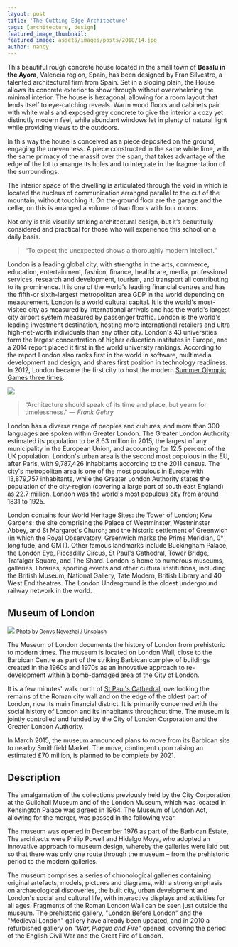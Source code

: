 ```yaml
---
layout: post
title: 'The Cutting Edge Architecture'
tags: [architecture, design]
featured_image_thumbnail: 
featured_image: assets/images/posts/2018/14.jpg
author: nancy
---
```


This beautiful rough concrete house located in the small town of **Besalu in the Ayora**, Valencia region, Spain, has been designed by Fran Silvestre, a talented architectural firm from Spain. Set in a sloping plain, the House allows its concrete exterior to show through without overwhelming the minimal interior. The house is hexagonal, allowing for a room layout that lends itself to eye-catching reveals. Warm wood floors and cabinets pair with white walls and exposed grey concrete to give the interior a cozy yet distinctly modern feel, while abundant windows let in plenty of natural light while providing views to the outdoors.

<!--more-->

In this way the house is conceived as a piece deposited on the ground, engaging the unevenness. A piece constructed in the same white lime, with the same primacy of the massif over the span, that takes advantage of the edge of the lot to arrange its holes and to integrate in the fragmentation of the surroundings.

The interior space of the dwelling is articulated through the void in which is located the nucleus of communication arranged parallel to the cut of the mountain, without touching it. On the ground floor are the garage and the cellar, on this is arranged a volume of two floors with four rooms.

Not only is this visually striking architectural design, but it’s beautifully considered and practical for those who will experience this school on a daily basis.

<blockquote>“To expect the unexpected shows a thoroughly modern intellect.” </blockquote>

London is a leading global city, with strengths in the arts, commerce, education, entertainment, fashion, finance, healthcare, media, professional services, research and development, tourism, and transport all contributing to its prominence. It is one of the world's leading financial centres and has the fifth-or sixth-largest metropolitan area GDP in the world depending on measurement. London is a world cultural capital. It is the world's most-visited city as measured by international arrivals and has the world's largest city airport system measured by passenger traffic. London is the world's leading investment destination, hosting more international retailers and ultra high-net-worth individuals than any other city. London's 43 universities form the largest concentration of higher education institutes in Europe, and a 2014 report placed it first in the world university rankings. According to the report London also ranks first in the world in software, multimedia development and design, and shares first position in technology readiness. In 2012, London became the first city to host the modern [Summer Olympic Games three times](https://en.wikipedia.org/wiki/Summer_Olympic_Games).

![](https://images.unsplash.com/photo-1509440400926-95da53da5dc0?ixlib=rb-0.3.5&q=80&fm=jpg&crop=entropy&cs=tinysrgb&w=1080&fit=max&s=7918f34cc00f122a16cb75b2378eefab#wide)

<blockquote class="alignleft">“Architecture should speak of its time and place, but yearn for timelessness.” <cite>― Frank Gehry</cite></blockquote>

London has a diverse range of peoples and cultures, and more than 300 languages are spoken within Greater London. The Greater London Authority estimated its population to be 8.63 million in 2015, the largest of any municipality in the European Union, and accounting for 12.5 percent of the UK population. London's urban area is the second most populous in the EU, after Paris, with 9,787,426 inhabitants according to the 2011 census. The city's metropolitan area is one of the most populous in Europe with 13,879,757 inhabitants, while the Greater London Authority states the population of the city-region (covering a large part of south east England) as 22.7 million. London was the world's most populous city from around 1831 to 1925.

London contains four World Heritage Sites: the Tower of London; Kew Gardens; the site comprising the Palace of Westminster, Westminster Abbey, and St Margaret's Church; and the historic settlement of Greenwich (in which the Royal Observatory, Greenwich marks the Prime Meridian, 0° longitude, and GMT). Other famous landmarks include Buckingham Palace, the London Eye, Piccadilly Circus, St Paul's Cathedral, Tower Bridge, Trafalgar Square, and The Shard. London is home to numerous museums, galleries, libraries, sporting events and other cultural institutions, including the British Museum, National Gallery, Tate Modern, British Library and 40 West End theatres. The London Underground is the oldest underground railway network in the world.

## Museum of London

![](https://images.unsplash.com/photo-1484626753559-5fa3ea273ae8?ixlib=rb-0.3.5&q=80&fm=jpg&crop=entropy&cs=tinysrgb&w=1080&fit=max&s=c21ca0246d75ba185a49d687683dc08c#wide)
<small>Photo by [Denys Nevozhai](https://unsplash.com/@dnevozhai?utm_source=ghost&utm_medium=referral&utm_campaign=api-credit) / [Unsplash](https://unsplash.com/?utm_source=ghost&utm_medium=referral&utm_campaign=api-credit)</small>

The Museum of London documents the history of London from prehistoric to modern times. The museum is located on London Wall, close to the Barbican Centre as part of the striking Barbican complex of buildings created in the 1960s and 1970s as an innovative approach to re-development within a bomb-damaged area of the City of London.

It is a few minutes' walk north of [St Paul's Cathedral](https://en.wikipedia.org/wiki/St_Paul%27s_Cathedral), overlooking the remains of the Roman city wall and on the edge of the oldest part of London, now its main financial district. It is primarily concerned with the social history of London and its inhabitants throughout time. The museum is jointly controlled and funded by the City of London Corporation and the Greater London Authority.

In March 2015, the museum announced plans to move from its Barbican site to nearby Smithfield Market. The move, contingent upon raising an estimated £70 million, is planned to be complete by 2021.

## Description

The amalgamation of the collections previously held by the City Corporation at the Guildhall Museum and of the London Museum, which was located in Kensington Palace was agreed in 1964. The Museum of London Act, allowing for the merger, was passed in the following year.

The museum was opened in December 1976 as part of the Barbican Estate, The architects were Philip Powell and Hidalgo Moya, who adopted an innovative approach to museum design, whereby the galleries were laid out so that there was only one route through the museum – from the prehistoric period to the modern galleries.

The museum comprises a series of chronological galleries containing original artefacts, models, pictures and diagrams, with a strong emphasis on archaeological discoveries, the built city, urban development and London's social and cultural life, with interactive displays and activities for all ages. Fragments of the Roman London Wall can be seen just outside the museum. The prehistoric gallery, "London Before London" and the "Medieval London" gallery have already been updated, and in 2010 a refurbished gallery on *"War, Plague and Fire"* opened, covering the period of the English Civil War and the Great Fire of London.
